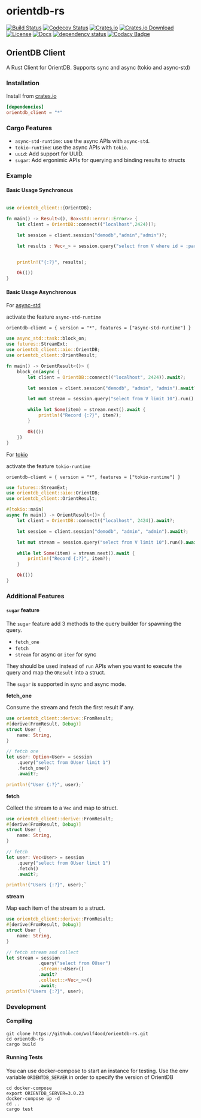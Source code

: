 # orientdb-rs

[![Build Status](https://travis-ci.org/wolf4ood/orientdb-rs.svg?branch=master)](https://travis-ci.org/wolf4ood/orientdb-rs)
[![Codecov Status](https://codecov.io/gh/wolf4ood/orientdb-rs/branch/master/graph/badge.svg)](https://codecov.io/gh/wolf4ood/orientdb-rs)
[![Crates.io](https://img.shields.io/crates/v/orientdb-client.svg)](https://crates.io/crates/orientdb-client)
[![Crates.io Download](https://img.shields.io/crates/d/orientdb-client.svg)](https://crates.io/crates/orientdb-client)
[![License](https://img.shields.io/badge/License-Apache%202.0-blue.svg)](https://opensource.org/licenses/Apache-2.0)
[![Docs](https://docs.rs/orientdb-client/badge.svg)](https://docs.rs/orientdb-client)
[![dependency status](https://deps.rs/repo/github/wolf4ood/orientdb-rs/status.svg)](https://deps.rs/repo/github/wolf4ood/orientdb-rs)
[![Codacy Badge](https://api.codacy.com/project/badge/Grade/e29ea9b1c90a47f797d259de04eb595b)](https://www.codacy.com/app/wolf4ood/orientdb-rs?utm_source=github.com&amp;utm_medium=referral&amp;utm_content=wolf4ood/orientdb-rs&amp;utm_campaign=Badge_Grade)



## OrientDB Client


A Rust Client for OrientDB. Supports sync and async (tokio and async-std)


### Installation


Install from [crates.io](https://crates.io/)

```toml
[dependencies]
orientdb_client = "*"
```

### Cargo Features

- `async-std-runtime`: use the async APIs with `async-std`.
- `tokio-runtime`: use the async APIs with `tokio`.
- `uuid`: Add support for UUID.
- `sugar`: Add ergonimic APIs for querying and binding results to structs

### Example


#### Basic Usage Synchronous



```rust

use orientdb_client::{OrientDB};

fn main() -> Result<(), Box<std::error::Error>> {
    let client = OrientDB::connect(("localhost",2424))?;

    let session = client.session("demodb","admin","admin")?;

    let results : Vec<_> = session.query("select from V where id = :param").named(&[("param", &1)]).run()?.collect();


    println!("{:?}", results);

    Ok(())
}
```

#### Basic Usage Asynchronous


For [async-std](https://async.rs/)

activate the feature `async-std-runtime`

`orientdb-client = { version = "*", features = ["async-std-runtime"] }`

```rust
use async_std::task::block_on;
use futures::StreamExt;
use orientdb_client::aio::OrientDB;
use orientdb_client::OrientResult;

fn main() -> OrientResult<()> {
    block_on(async {
        let client = OrientDB::connect(("localhost", 2424)).await?;

        let session = client.session("demodb", "admin", "admin").await?;

        let mut stream = session.query("select from V limit 10").run().await?;

        while let Some(item) = stream.next().await {
            println!("Record {:?}", item?);
        }

        Ok(())
    })
}
```


For [tokio](https://tokio.rs/)

activate the feature `tokio-runtime`

`orientdb-client = { version = "*", features = ["tokio-runtime"] }`


```rust
use futures::StreamExt;
use orientdb_client::aio::OrientDB;
use orientdb_client::OrientResult;

#[tokio::main]
async fn main() -> OrientResult<()> {
    let client = OrientDB::connect(("localhost", 2424)).await?;

    let session = client.session("demodb", "admin", "admin").await?;

    let mut stream = session.query("select from V limit 10").run().await?;

    while let Some(item) = stream.next().await {
        println!("Record {:?}", item?);
    }

    Ok(())
}
```


### Additional Features


#### `sugar` feature


The `sugar` feature add 3 methods to the query builder for spawning the query. 

- `fetch_one`
- `fetch`
- `stream` for async or `iter` for sync


They should be used instead of `run` APIs when you want to execute the query and map the `OResult` into a struct. 

The `sugar` is supported in sync and async mode.


**fetch_one**

Consume the stream and fetch the first result if any.

```rust
use orientdb_client::derive::FromResult;
#[derive(FromResult, Debug)]
struct User {
    name: String,
}

// fetch one
let user: Option<User> = session
    .query("select from OUser limit 1")
    .fetch_one()
    .await?;

println!("User {:?}", user);`
```


**fetch**

Collect the stream to a `Vec` and map to struct.

```rust
use orientdb_client::derive::FromResult;
#[derive(FromResult, Debug)]
struct User {
    name: String,
}

// fetch 
let user: Vec<User> = session
    .query("select from OUser limit 1")
    .fetch()
    .await?;

println!("Users {:?}", user);`
```


**stream**

 Map each item of the stream to a struct.

```rust
use orientdb_client::derive::FromResult;
#[derive(FromResult, Debug)]
struct User {
    name: String,
}

// fetch stream and collect
let stream = session
            .query("select from OUser")
            .stream::<User>()
            .await?
            .collect::<Vec<_>>()
            .await;
println!("Users {:?}", user);

```




### Development


#### Compiling



```
git clone https://github.com/wolf4ood/orientdb-rs.git
cd orientdb-rs
cargo build
```


#### Running Tests



You can use docker-compose to start an instance for testing. Use the env variable `ORIENTDB_SERVER`
in order to specify the version of OrientDB

```
cd docker-compose
export ORIENTDB_SERVER=3.0.23
docker-compose up -d
cd ..
cargo test
```
